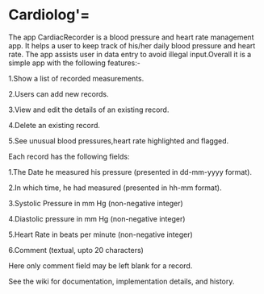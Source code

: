 # Cardiolog'=
The app CardiacRecorder is a blood pressure and heart rate management app. It helps a user to keep track of his/her daily blood pressure and heart rate. The app assists user in data entry to avoid illegal input.Overall it is a simple app with the following features:-

1.Show a list of recorded measurements.

2.Users can add new records.

3.View and edit the details of an existing record.

4.Delete an existing record.

5.See unusual blood pressures,heart rate highlighted and flagged.

Each record has the following fields:

1.The Date he measured his pressure (presented in dd-mm-yyyy format).

2.In which time, he had measured (presented in hh-mm format).

3.Systolic Pressure in mm Hg (non-negative integer)

4.Diastolic pressure in mm Hg (non-negative integer)

5.Heart Rate in beats per minute (non-negative integer)

6.Comment (textual, upto 20 characters)

Here only comment field may be left blank for a record.

See the wiki for documentation, implementation details, and history.
